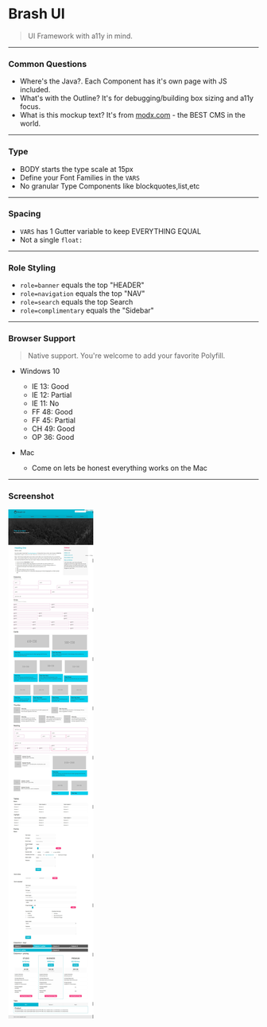 # Brash UI

> UI Framework with a11y in mind.

---

### Common Questions

 - Where's the Java?. Each Component has it's own page with JS included.
 - What's with the Outline? It's for debugging/building box sizing and a11y focus.
 - What is this mockup text? It's from [modx.com](http://www.modx.com) - the BEST CMS in the world.

---

### Type

 - BODY starts the type scale at 15px
 - Define your Font Families in the `VARS`
 - No granular Type Components like blockquotes,list,etc

---

### Spacing

 - `VARS` has 1 Gutter variable to keep EVERYTHING EQUAL
 - Not a single `float:`

---

### Role Styling

 - `role=banner` equals the top "HEADER"
 - `role=navigation` equals the top "NAV"
 - `role=search` equals the top Search
 - `role=complimentary` equals the "Sidebar"

---

### Browser Support

> Native support. You're welcome to add your favorite Polyfill.


 - Windows 10
   - IE 13: Good
   - IE 12: Partial
   - IE 11: No
   - FF 48: Good
   - FF 45: Partial
   - CH 49: Good
   - OP 36: Good


 - Mac
   - Come on lets be honest everything works on the Mac  

---

### Screenshot

![screenshot](brash-ui.jpeg)
